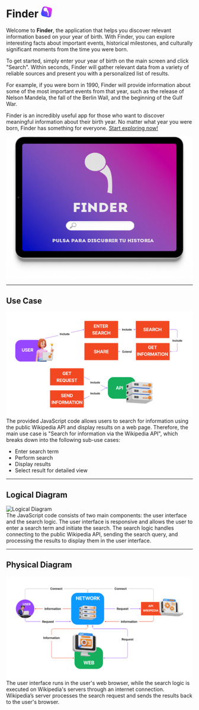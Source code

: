 # Finder <img src="img/untitled-1.png" alt="Finder" width="30px">
Welcome to **Finder**, the application that helps you discover relevant information based on your year of birth. With Finder, you can explore interesting facts about important events, historical milestones, and culturally significant moments from the time you were born.

To get started, simply enter your year of birth on the main screen and click "Search". Within seconds, Finder will gather relevant data from a variety of reliable sources and present you with a personalized list of results.

For example, if you were born in 1990, Finder will provide information about some of the most important events from that year, such as the release of Nelson Mandela, the fall of the Berlin Wall, and the beginning of the Gulf War.

Finder is an incredibly useful app for those who want to discover meaningful information about their birth year. No matter what year you were born, Finder has something for everyone. <a href="https://exdesy.github.io/Finder">Start exploring now!</a>

![Finder](img/untitled-6.png)  

---

## Use Case
![Use Case](img/case.png)  
The provided JavaScript code allows users to search for information using the public Wikipedia API and display results on a web page. Therefore, the main use case is "Search for information via the Wikipedia API", which breaks down into the following sub-use cases:
- Enter search term  
- Perform search  
- Display results  
- Select result for detailed view  

---

## Logical Diagram
![Logical Diagram](img/logico.png)  
The JavaScript code consists of two main components: the user interface and the search logic. The user interface is responsive and allows the user to enter a search term and initiate the search. The search logic handles connecting to the public Wikipedia API, sending the search query, and processing the results to display them in the user interface.

---

## Physical Diagram
![Physical Diagram](img/fisico.png)  
The user interface runs in the user's web browser, while the search logic is executed on Wikipedia's servers through an internet connection. Wikipedia’s server processes the search request and sends the results back to the user's browser.
